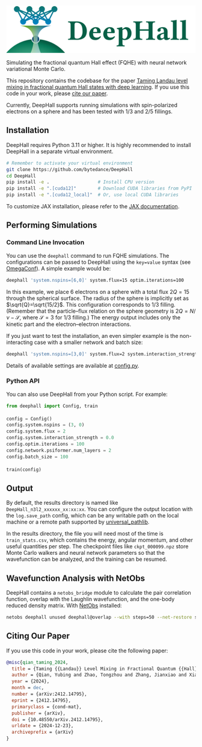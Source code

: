 <p align="center">
  <img src=".github/img/banner.png">
</p>

Simulating the fractional quantum Hall effect (FQHE) with neural network variational Monte Carlo.

This repository contains the codebase for the paper [Taming Landau level mixing in fractional quantum Hall states with deep learning](https://arxiv.org/abs/2412.14795). If you use this code in your work, please [cite our paper](CITATIONS.bib).

Currently, DeepHall supports running simulations with spin-polarized electrons on a sphere and has been tested with 1/3 and 2/5 fillings.

## Installation

DeepHall requires Python 3.11 or higher. It is highly recommended to install DeepHall in a separate virtual environment.

```bash
# Remember to activate your virtual environment
git clone https://github.com/bytedance/DeepHall
cd DeepHall
pip install -e .                  # Install CPU version
pip install -e ".[cuda12]"        # Download CUDA libraries from PyPI
pip install -e ".[cuda12_local]"  # Or, use local CUDA libraries
```

To customize JAX installation, please refer to the [JAX documentation](https://jax.readthedocs.io/en/latest/installation.html).

## Performing Simulations

### Command Line Invocation

You can use the `deephall` command to run FQHE simulations. The configurations can be passed to DeepHall using the `key=value` syntax (see [OmegaConf](https://omegaconf.readthedocs.io/en/2.3_branch/usage.html#from-a-dot-list)). A simple example would be:

```bash
deephall 'system.nspins=[6,0]' system.flux=15 optim.iterations=100
```

In this example, we place 6 electrons on a sphere with a total flux $2Q=15$ through the spherical surface. The radius of the sphere is implicitly set as $\sqrt{Q}=\sqrt{15/2}$. This configuration corresponds to 1/3 filling. (Remember that the particle–flux relation on the sphere geometry is $2Q = N / \nu - \mathcal{S}$, where $\mathcal{S}=3$ for 1/3 filling.) The energy output includes only the kinetic part and the electron–electron interactions.

If you just want to test the installation, an even simpler example is the non-interacting case with a smaller network and batch size:

```bash
deephall 'system.nspins=[3,0]' system.flux=2 system.interaction_strength=0 optim.iterations=100 network.psiformer.num_layers=2 batch_size=100
```

Details of available settings are available at [config.py](deephall/config.py).

### Python API

You can also use DeepHall from your Python script. For example:

```python
from deephall import Config, train

config = Config()
config.system.nspins = (3, 0)
config.system.flux = 2
config.system.interaction_strength = 0.0
config.optim.iterations = 100
config.network.psiformer.num_layers = 2
config.batch_size = 100

train(config)
```

## Output

By default, the results directory is named like `DeepHall_n3l2_xxxxxx_xx:xx:xx`. You can configure the output location with the `log.save_path` config, which can be any writable path on the local machine or a remote path supported by [universal_pathlib](https://github.com/fsspec/universal_pathlib).

In the results directory, the file you will need most of the time is `train_stats.csv`, which contains the energy, angular momentum, and other useful quantities per step. The checkpoint files like `ckpt_000099.npz` store Monte Carlo walkers and neural network parameters so that the wavefunction can be analyzed, and the training can be resumed.

## Wavefunction Analysis with NetObs

DeepHall contains a `netobs_bridge` module to calculate the pair correlation function, overlap with the Laughlin wavefunction, and the one-body reduced density matrix. With [NetObs](https://github.com/bytedance/netobs) installed:

```bash
netobs deephall unused deephall@overlap --with steps=50 --net-restore save_path/ckpt_000099.npz --ckpt save_path/overlap
```

## Citing Our Paper

If you use this code in your work, please cite the following paper:

```bib
@misc{qian_taming_2024,
  title = {Taming {{Landau}} Level Mixing in Fractional Quantum {{Hall}} States with Deep Learning},
  author = {Qian, Yubing and Zhao, Tongzhou and Zhang, Jianxiao and Xiang, Tao and Li, Xiang and Chen, Ji},
  year = {2024},
  month = dec,
  number = {arXiv:2412.14795},
  eprint = {2412.14795},
  primaryclass = {cond-mat},
  publisher = {arXiv},
  doi = {10.48550/arXiv.2412.14795},
  urldate = {2024-12-23},
  archiveprefix = {arXiv}
}
```
